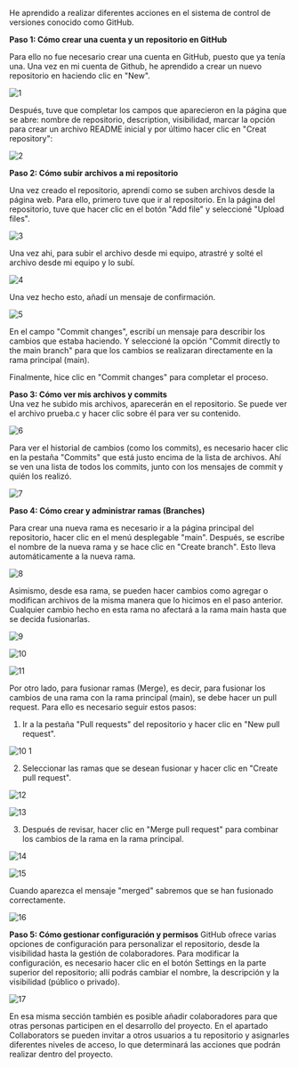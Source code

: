 He aprendido a realizar diferentes acciones en el sistema de control de versiones conocido como GitHub.

**Paso 1: Cómo crear una cuenta y un repositorio en GitHub**

Para ello no fue necesario crear una cuenta en GitHub, puesto que ya tenía una. 
Una vez en mi cuenta de Github, he aprendido a crear un nuevo repositorio en haciendo clic en "New". 

![1](https://github.com/user-attachments/assets/507c4f52-f0d0-485e-978e-aa72e6b4c515)

Después, tuve que completar los campos que aparecieron en la página que se abre: nombre de repositorio, description, 
visibilidad, marcar la opción para crear un archivo README inicial y por último hacer clic en "Creat repository":

![2](https://github.com/user-attachments/assets/88c7736a-0205-44a4-8cf4-8c5154990394)

**Paso 2: Cómo subir archivos a  mi repositorio**

Una vez creado el repositorio, aprendí como se suben archivos desde la página web.
Para ello, primero tuve que ir al repositorio. En la página del repositorio, tuve que hacer clic en el botón "Add file" y seleccioné "Upload files".

![3](https://github.com/user-attachments/assets/83cdb757-096e-4e6e-ba16-42cbc719dd93)

Una vez ahi, para subir el archivo desde mi equipo, atrastré y solté el archivo desde mi equipo y lo subí. 

![4](https://github.com/user-attachments/assets/fd44d3d8-508d-49a3-bb6b-7cd84959f839)

Una vez hecho esto, añadí un mensaje de confirmación. 

![5](https://github.com/user-attachments/assets/b8aef0a9-6041-4ab3-be3e-55baa2c9a27a)

En el campo "Commit changes", escribí un mensaje para describir los cambios que estaba haciendo. Y seleccioné la opción "Commit directly to the main branch" para que los cambios se realizaran directamente en la rama principal (main).

Finalmente, hice clic en "Commit changes" para completar el proceso.

**Paso 3: Cómo ver mis archivos y commits**  
Una vez he subido mis archivos, aparecerán en el repositorio. Se puede ver el archivo prueba.c y hacer clic sobre él para ver su contenido.

![6](https://github.com/user-attachments/assets/a7679160-cf84-4933-a411-906b2c4ac02d)

Para ver el historial de cambios (como los commits), es necesario hacer clic en la pestaña "Commits" que está justo encima de la lista de archivos. Ahí se ven una lista de todos los commits, junto con los mensajes de commit y quién los realizó.

![7](https://github.com/user-attachments/assets/3b42c02e-459d-4f93-b03c-6ca042ac4ad4)

**Paso 4: Cómo crear y administrar ramas (Branches)**

Para crear una nueva rama es necesario ir a la página principal del repositorio, hacer clic en el menú desplegable "main". Después, se escribe el nombre de la nueva rama y se hace clic en "Create branch". Esto lleva automáticamente a la nueva rama.

![8](https://github.com/user-attachments/assets/1ad2139d-0c0e-4c6f-ae6f-1272ac6123bc)

Asimismo, desde esa rama, se pueden hacer cambios como agregar o modifican archivos de la misma manera que lo hicimos en el paso anterior. Cualquier cambio hecho en esta rama no afectará a la rama main hasta que se decida fusionarlas. 

![9](https://github.com/user-attachments/assets/46a9bad8-833a-4c29-b3a5-814958f19691)

![10](https://github.com/user-attachments/assets/111ea624-06be-41a6-a220-a02552ae6a1a)

![11](https://github.com/user-attachments/assets/6aebc157-d306-4ddc-98f0-95ad364554fa)

Por otro lado, para fusionar ramas (Merge), es decir, para fusionar los cambios de una rama con la rama principal (main), se debe hacer un pull request. Para ello es necesario seguir estos pasos:
1. Ir a la pestaña "Pull requests" del repositorio y hacer clic en "New pull request".

![10 1](https://github.com/user-attachments/assets/7198bf17-22c7-4477-ad88-fb65a773c547)

2. Seleccionar las ramas que se desean fusionar y hacer clic en "Create pull request".
   
![12](https://github.com/user-attachments/assets/9db341bc-a62a-438b-96e1-e758a36b83b7)

![13](https://github.com/user-attachments/assets/82d0309c-adbb-43f6-a50c-5d8ca17922f8)

3. Después de revisar, hacer clic en "Merge pull request" para combinar los cambios de la rama en la rama principal.

![14](https://github.com/user-attachments/assets/1bb3d023-6d3f-46f8-94d8-80cf2bb89403)

![15](https://github.com/user-attachments/assets/2c6bb13f-951e-4dff-859c-537cfb6c004c)

Cuando aparezca el mensaje "merged" sabremos que se han fusionado correctamente. 

![16](https://github.com/user-attachments/assets/1b08c23c-82c2-4913-afab-b212d17f52f9)

**Paso 5: Cómo gestionar configuración y permisos**
GitHub ofrece varias opciones de configuración para personalizar el repositorio, desde la visibilidad hasta la gestión de colaboradores. Para modificar la configuración, es necesario hacer clic en el botón Settings en la parte superior del repositorio; allí podrás cambiar el nombre, la descripción y la visibilidad (público o privado). 

![17](https://github.com/user-attachments/assets/61ee6020-f5d6-4a66-8ab5-62acf4371d82)

En esa misma sección también es posible añadir colaboradores para que otras personas participen en el desarrollo del proyecto. En el apartado Collaborators se pueden invitar a otros usuarios a tu repositorio y asignarles diferentes niveles de acceso, lo que determinará las acciones que podrán realizar dentro del proyecto.

